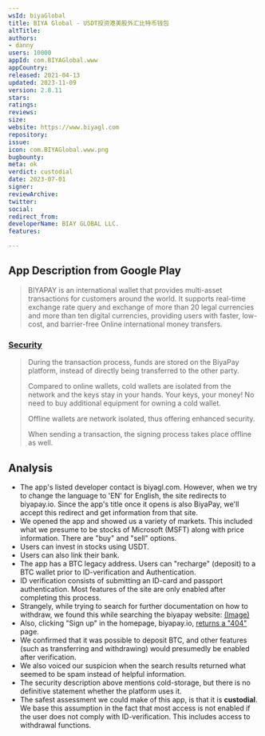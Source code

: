 ```yaml
---
wsId: biyaGlobal
title: BIYA Global - USDT投资港美股外汇比特币钱包
altTitle: 
authors:
- danny
users: 10000
appId: com.BIYAGlobal.www
appCountry: 
released: 2021-04-13
updated: 2023-11-09
version: 2.8.11
stars: 
ratings: 
reviews: 
size: 
website: https://www.biyagl.com
repository: 
issue: 
icon: com.BIYAGlobal.www.png
bugbounty: 
meta: ok
verdict: custodial
date: 2023-07-01
signer: 
reviewArchive: 
twitter: 
social: 
redirect_from: 
developerName: BIAY GLOBAL LLC.
features: 

---
```


## App Description from Google Play

> BIYAPAY is an international wallet that provides multi-asset transactions for customers around the world. It supports real-time exchange rate query and exchange of more than 20 legal currencies and more than ten digital currencies, providing users with faster, low-cost, and barrier-free Online international money transfers.

### [Security](https://www.biyapay.io/services/)

> During the transaction process, funds are stored on the BiyaPay platform, instead of directly being transferred to the other party.
>
> Compared to online wallets, cold wallets are isolated from the network and the keys stay in your hands. Your keys, your money! No need to buy additional equipment for owning a cold wallet.
>
> Offline wallets are network isolated,
thus offering enhanced security.
>
> When sending a transaction, the signing
process takes place offline as well.

## Analysis

- The app's listed developer contact is biyagl.com. However, when we try to change the language to 'EN' for English, the site redirects to biyapay.io. Since the app's title once it opens is also BiyaPay, we'll accept this redirect and get information from that site.
- We opened the app and showed us a variety of markets. This included what we presume to be stocks of Microsoft (MSFT) along with price information. There are "buy" and "sell" options.
- Users can invest in stocks using USDT.
- Users can also link their bank.
- The app has a BTC legacy address. Users can "recharge" (deposit) to a BTC wallet prior to ID-verification and Authentication.
- ID verification consists of submitting an ID-card and passport authentication. Most features of the site are only enabled after completing this process.
- Strangely, while trying to search for further documentation on how to withdraw, we found this while searching the biyapay website: [(Image)](https://twitter.com/BitcoinWalletz/status/1674994526765588480)
- Also, clicking "Sign up" in the homepage, biyapay.io, [returns a "404"](https://twitter.com/BitcoinWalletz/status/1674995712948404224) page.
- We confirmed that it was possible to deposit BTC, and other features (such as transferring and withdrawing) would presumedly be enabled after verification.
- We also voiced our suspicion when the search results returned what seemed to be spam instead of helpful information.
- The security description above mentions cold-storage, but there is no definitive statement whether the platform uses it.
- The safest assessment we could make of this app, is that it is **custodial**. We base this assumption in the fact that most access is not enabled if the user does not comply with ID-verification. This includes access to withdrawal functions. 
